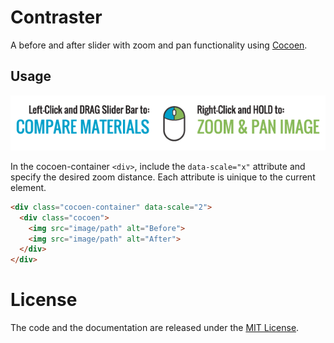 # Contraster
A before and after slider with zoom and pan functionality using [Cocoen](https://github.com/koenoe/cocoen).

## Usage
![](images/how_to_details.png)

In the cocoen-container ```<div>```, include the ```data-scale="x"``` attribute and specify the desired zoom distance. Each attribute is uinique to the current element.  
```html
<div class="cocoen-container" data-scale="2">
  <div class="cocoen">
    <img src="image/path" alt="Before">
    <img src="image/path" alt="After">
  </div>
</div>
```
# License
The code and the documentation are released under the [MIT License](LICENSE).

